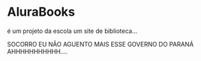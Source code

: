 # AluraBooks

é um projeto da escola um site de biblioteca...


SOCORRO EU NÃO AGUENTO MAIS ESSE GOVERNO DO PARANÁ AHHHHHHHHHHH....
